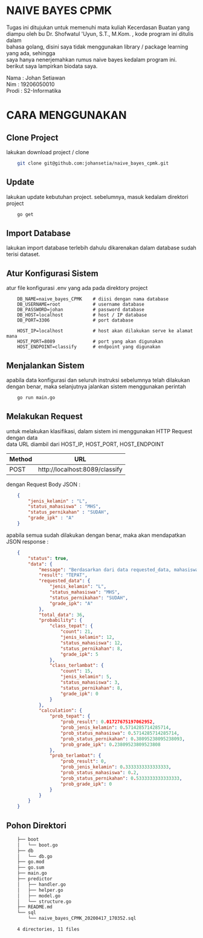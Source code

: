 # NAIVE BAYES CPMK

Tugas ini ditujukan untuk memenuhi mata kuliah Kecerdasan Buatan yang  
diampu oleh bu Dr. Shofwatul 'Uyun, S.T., M.Kom. , kode program ini ditulis dalam   
bahasa golang, disini saya tidak menggunakan library / package learning yang ada, sehingga  
saya hanya nenerjemahkan rumus naive bayes kedalam program ini.  
berikut saya lampirkan biodata saya.

Nama : Johan Setiawan  
Nim : 19206050010  
Prodi : S2-Informatika

# CARA MENGGUNAKAN

## Clone Project
lakukan download project / clone 

```bash
    git clone git@github.com:johansetia/naive_bayes_cpmk.git
```

## Update
lakukan update kebutuhan project. sebelumnya, masuk kedalam direktori project
```bash
    go get
```

## Import Database
lakukan import database terlebih dahulu dikarenakan dalam database sudah terisi dataset.

## Atur Konfigurasi Sistem
atur file konfigurasi .env yang ada pada direktory project
```env
    DB_NAME=naive_bayes_CPMK    # diisi dengan nama database
    DB_USERNAME=root            # username database
    DB_PASSWORD=johan           # password database
    DB_HOST=localhost           # host / IP database
    DB_PORT=3306                # port database

    HOST_IP=localhost           # host akan dilakukan serve ke alamat mana
    HOST_PORT=8089              # port yang akan digunakan
    HOST_ENDPOINT=classify      # endpoint yang digunakan
```

## Menjalankan Sistem
apabila data konfigurasi dan seluruh instruksi sebelumnya telah dilakukan dengan benar, maka selanjutnya jalankan sistem menggunakan perintah 
```bash
    go run main.go
```
## Melakukan Request
untuk melakukan klasifikasi, dalam sistem ini menggunakan HTTP Request dengan data  
data URL diambil dari HOST_IP, HOST_PORT, HOST_ENDPOINT

| Method        | URL           | 
| ------------- |:-------------:| 
| POST      | http://localhost:8089/classify |  

dengan Request Body JSON :
```json
    {
        "jenis_kelamin" : "L",
        "status_mahasiswa" : "MHS",
        "status_pernikahan" : "SUDAH",
        "grade_ipk" : "A"
    }
```

apabila semua sudah dilakukan dengan benar, maka akan mendapatkan JSON response :

```json
    {
        "status": true,
        "data": {
            "message": "Berdasarkan dari data requested_data, mahasiswa tersebut masuk dalam klasifikasi TEPAT",
            "result": "TEPAT",
            "requested_data": {
                "jenis_kelamin": "L",
                "status_mahasiswa": "MHS",
                "status_pernikahan": "SUDAH",
                "grade_ipk": "A"
            },
            "total_data": 36,
            "probability": {
                "class_tepat": {
                    "count": 21,
                    "jenis_kelamin": 12,
                    "status_mahasiswa": 12,
                    "status_pernikahan": 8,
                    "grade_ipk": 5
                },
                "class_terlambat": {
                    "count": 15,
                    "jenis_kelamin": 5,
                    "status_mahasiswa": 3,
                    "status_pernikahan": 8,
                    "grade_ipk": 0
                }
            },
            "calculation": {
                "prob_tepat": {
                    "prob_result": 0.01727675197062952,
                    "prob_jenis_kelamin": 0.5714285714285714,
                    "prob_status_mahasiswa": 0.5714285714285714,
                    "prob_status_pernikahan": 0.38095238095238093,
                    "prob_grade_ipk": 0.23809523809523808
                },
                "prob_terlambat": {
                    "prob_result": 0,
                    "prob_jenis_kelamin": 0.3333333333333333,
                    "prob_status_mahasiswa": 0.2,
                    "prob_status_pernikahan": 0.5333333333333333,
                    "prob_grade_ipk": 0
                }
            }
        }
    }
```

## Pohon Direktori
```bash
    ├── boot
    │   └── boot.go
    ├── db
    │   └── db.go
    ├── go.mod
    ├── go.sum
    ├── main.go
    ├── predictor
    │   ├── handler.go
    │   ├── helper.go
    │   ├── model.go
    │   └── structure.go
    ├── README.md
    └── sql
        └── naive_bayes_CPMK_20200417_170352.sql

    4 directories, 11 files
```